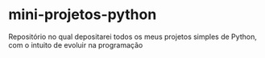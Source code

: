 # mini-projetos-python
Repositório no qual depositarei todos os meus projetos simples de Python, com o intuito de evoluir na programação
